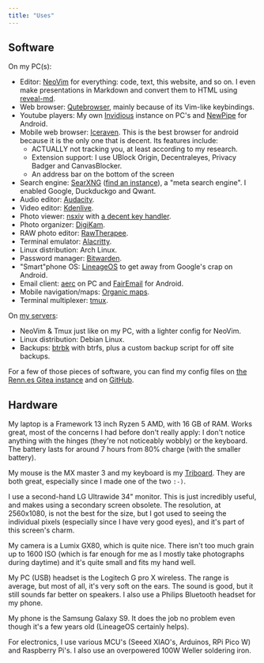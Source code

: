 ```yaml
---
title: "Uses"
---
```


## Software

On my PC(s):
- Editor: [NeoVim](https://neovim.io/) for everything: code, text, this website, and so on. I even make presentations in Markdown and convert them to HTML using [reveal-md](https://github.com/webpro/reveal-md).
- Web browser: [Qutebrowser](https://qutebrowser.org/), mainly because of its Vim-like keybindings.
- Youtube players: My own [Invidious](https://invidious.io/) instance on PC's and [NewPipe](https://github.com/TeamNewPipe/NewPipe) for Android.
- Mobile web browser: [Iceraven](https://github.com/fork-maintainers/iceraven-browser). This is the best browser for android because it is the only one that is decent. Its features include:
    - ACTUALLY not tracking you, at least according to my research.
    - Extension support: I use UBlock Origin, Decentraleyes, Privacy Badger and CanvasBlocker.
    - An address bar on the bottom of the screen
- Search engine: [SearXNG](https://docs.searxng.org/) ([find an instance](https://searx.space/)), a "meta search engine". I enabled Google, Duckduckgo and Qwant.
- Audio editor: [Audacity](https://www.audacityteam.org/).
- Video editor: [Kdenlive](https://kdenlive.org/en/).
- Photo viewer: [nsxiv](https://codeberg.org/nsxiv/nsxiv) with [a decent key handler](https://raw.githubusercontent.com/tarneaux/.f/master/nsxiv/.config/nsxiv/exec/key-handler).
- Photo organizer: [DigiKam](https://www.digikam.org/).
- RAW photo editor: [RawTherapee](http://rawtherapee.com/).
- Terminal emulator: [Alacritty](https://github.com/alacritty/alacritty).
- Linux distribution: Arch Linux.
- Password manager: [Bitwarden](https://bitwarden.com/).
- "Smart"phone OS: [LineageOS](https://lineageos.org/) to get away from Google's crap on Android.
- Email client: [aerc](https://aerc-mail.org/) on PC and [FairEmail](https://email.faircode.eu/) for Android.
- Mobile navigation/maps: [Organic maps](https://organicmaps.app/).
- Terminal multiplexer: [tmux](https://github.com/tmux/tmux).

On [my servers](https://renn.es):
- NeoVim & Tmux just like on my PC, with a lighter config for NeoVim.
- Linux distribution: Debian Linux.
- Backups: [btrbk](https://digint.ch/btrbk/) with btrfs, plus a custom backup script for off site backups.

For a few of those pieces of software, you can find my config files on [the Renn.es Gitea instance](https://git.renn.es/tarneo/.f) and on [GitHub](https://github.com/tarneaux/.f).

## Hardware

My laptop is a Framework 13 inch Ryzen 5 AMD, with 16 GB of RAM. Works great, most of the concerns I had before don't really apply: I don't notice anything with the hinges (they're not noticeably wobbly) or the keyboard. The battery lasts for around 7 hours from 80% charge (with the smaller battery).

My mouse is the MX master 3 and my keyboard is my [Triboard](/posts/triboard/). They are both great, especially since I made one of the two `:-)`.

I use a second-hand LG Ultrawide 34" monitor. This is just incredibly useful, and makes using a secondary screen obsolete. The resolution, at 2560x1080, is not the best for the size, but I got used to seeing the individual pixels (especially since I have very good eyes), and it's part of this screen's charm.

My camera is a Lumix GX80, which is quite nice. There isn't too much grain up to 1600 ISO (which is far enough for me as I mostly take photographs during daytime) and it's quite small and fits my hand well.

My PC (USB) headset is the Logitech G pro X wireless. The range is average, but most of all, it's very soft on the ears. The sound is good, but it still sounds far better on speakers. I also use a Philips Bluetooth headset for my phone.

My phone is the Samsung Galaxy S9. It does the job no problem even though it's a few years old (LineageOS certainly helps).

For electronics, I use various MCU's (Seeed XIAO's, Arduinos, RPi Pico W) and Raspberry Pi's. I also use an overpowered 100W Weller soldering iron.
